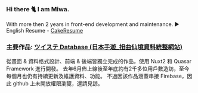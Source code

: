 ### Hi there 🐈 I am Miwa.
With more then 2 years in front-end development and maintenance.
▶ English Resume - [CakeResume](https://www.cakeresume.com/504170169)

### 主要作品: [ツイステ Database (日本手遊_扭曲仙境資料統整網站)](https://twst-database.herokuapp.com/)
從畫面 & 資料格式設計、前端 & 後端皆獨立完成的作品，使用 Nuxt2 和 Quasar Framework 進行開發。
去年6月佈上線後至年底約有2千多位用戶數造訪，至今每個月也仍有持續更新及維護資料、功能。
不過因該作品涵蓋串接 Firebase，因此 github 上未開放權限瀏覽，還請見諒。
